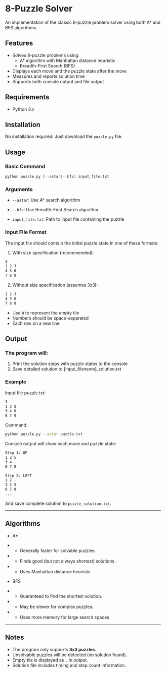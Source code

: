 # 8-Puzzle Solver

An implementation of the classic 8-puzzle problem solver using both A* and BFS algorithms.

## Features

- Solves 8-puzzle problems using:
    - A* algorithm with Manhattan distance heuristic
    - Breadth-First Search (BFS)
- Displays each move and the puzzle state after the move
- Measures and reports solution time
- Supports both console output and file output

## Requirements

- Python 3.x

## Installation

No installation required. Just download the `puzzle.py` file.

## Usage

### Basic Command

```py
python puzzle.py [--astar|--bfs] input_file.txt
```

### Arguments
- `--astar`: Use A* search algorithm

- `--bfs`: Use Breadth-First Search algorithm

- `input_file.txt`: Path to input file containing the puzzle

### Input File Format
The input file should contain the initial puzzle state in one of these formats:

1. With size specification (recommended):

```bash
3
1 2 3
4 5 6
7 8 0
```
2. Without size specification (assumes 3x3):

```bash
1 2 3
4 5 6
7 8 0
```
- Use `0` to represent the empty tile
- Numbers should be space-separated
- Each row on a new line

## Output
### The program will:

1. Print the solution steps with puzzle states to the console
1. Save detailed solution to [input_filename]_solution.txt

### Example
Input file puzzle.txt:

```bash
3
1 2 5
3 4 8
6 7 0
```
Command:

```bash
python puzzle.py --astar puzzle.txt
```
Console output will show each move and puzzle state:

```bash
Step 1: UP
1 2 5
3 4 .
6 7 8

Step 2: LEFT
1 2 .
3 4 5
6 7 8
...
```
And save complete solution to `puzzle_solution.txt`.

---
## Algorithms

- A*
- - Generally faster for solvable puzzles.
- - Finds good (but not always shortest) solutions.
- - Uses Manhattan distance heuristic.

- BFS
- - Guaranteed to find the shortest solution.
- - May be slower for complex puzzles.
- - Uses more memory for large search spaces.

---

## Notes
- The program only supports **3x3 puzzles**.
- Unsolvable puzzles will be detected (no solution found).
- Empty tile is displayed as `.` in output.
- Solution file includes timing and step count information.
